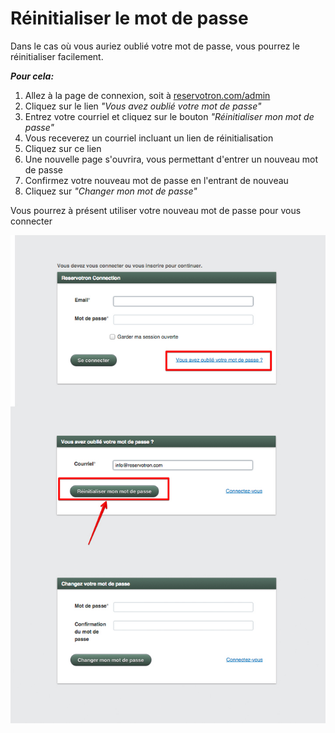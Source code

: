 # Réinitialiser le mot de passe

Dans le cas où vous auriez oublié votre mot de passe, vous pourrez le réinitialiser facilement. 

***Pour cela:***
1. Allez à la page de connexion, soit à [reservotron.com/admin](http://reservotron.com/admin)
2. Cliquez sur le lien *"Vous avez oublié votre mot de passe"*
3. Entrez votre courriel et cliquez sur le bouton *"Réinitialiser mon mot de passe"*
4. Vous receverez un courriel incluant un lien de réinitialisation
5. Cliquez sur ce lien
6. Une nouvelle page s'ouvrira, vous permettant d'entrer un nouveau mot de passe
7. Confirmez votre nouveau mot de passe en l'entrant de nouveau
8. Cliquez sur *"Changer mon mot de passe"*

Vous pourrez à présent utiliser votre nouveau mot de passe pour vous connecter 


![](mdp.jpg)
